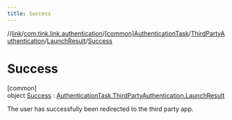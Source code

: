 ```yaml
---
title: Success
---
```

//[link](../../../../../../index.html)/[com.tink.link.authentication](../../../../index.html)/[[common]AuthenticationTask](../../../index.html)/[ThirdPartyAuthentication](../../index.html)/[LaunchResult](../index.html)/[Success](index.html)



# Success



[common]\
object [Success](index.html) : [AuthenticationTask.ThirdPartyAuthentication.LaunchResult](../index.html)

The user has successfully been redirected to the third party app.


